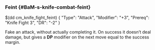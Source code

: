 ### Feint {#BaM-s-knife-combat-feint}

$(dd cm_knife_fight_feint) 
{ "Type": "Attack",
	"Modifier": "+3",
	"Prereq": "Knife Fight 3",
	"DR": "-2"
}

Fake an attack, without actually completing it. On success it doesn’t
deal damage, but gives a **DP** modifier on the next move equal to
the success margin.
